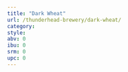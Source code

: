 ```yaml
---
title: "Dark Wheat"
url: /thunderhead-brewery/dark-wheat/
category: 
style: 
abv: 0
ibu: 0
srm: 0
upc: 0
---
```


